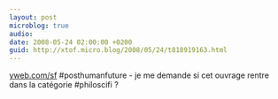 ```yaml
---
layout: post
microblog: true
audio: 
date: 2008-05-24 02:00:00 +0200
guid: http://xtof.micro.blog/2008/05/24/t818919163.html
---
```

[yweb.com/sf](http://yweb.com/sf)  #posthumanfuture - je me demande si cet ouvrage rentre dans la catégorie #philoscifi ?
